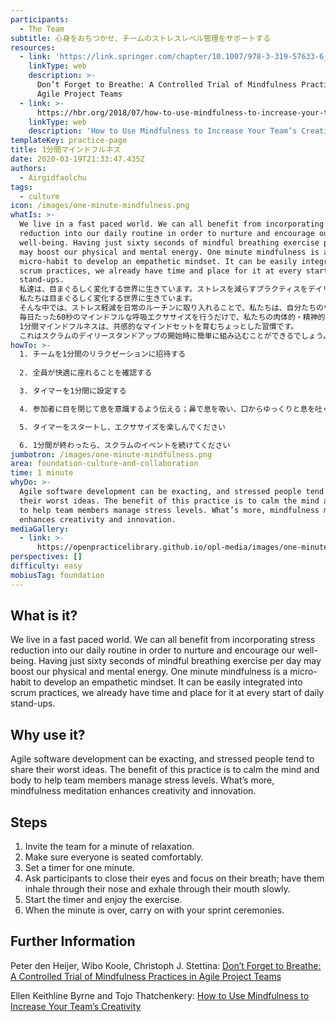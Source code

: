 ```yaml
---
participants:
  - The Team
subtitle: 心身をおちつかせ、チームのストレスレベル管理をサポートする
resources:
  - link: 'https://link.springer.com/chapter/10.1007/978-3-319-57633-6_7'
    linkType: web
    description: >-
      Don’t Forget to Breathe: A Controlled Trial of Mindfulness Practices in
      Agile Project Teams
  - link: >-
      https://hbr.org/2018/07/how-to-use-mindfulness-to-increase-your-teams-creativity
    linkType: web
    description: 'How to Use Mindfulness to Increase Your Team’s Creativity '
templateKey: practice-page
title: 1分間マインドフルネス
date: 2020-03-19T21:33:47.435Z
authors:
  - Airgidfaolchu
tags:
  - culture
icon: /images/one-minute-mindfulness.png
whatIs: >-
  We live in a fast paced world. We can all benefit from incorporating stress
  reduction into our daily routine in order to nurture and encourage our
  well-being. Having just sixty seconds of mindful breathing exercise per day
  may boost our physical and mental energy. One minute mindfulness is a
  micro-habit to develop an empathetic mindset. It can be easily integrated into
  scrum practices, we already have time and place for it at every start of daily
  stand-ups.
  私達は、目まぐるしく変化する世界に生きています。ストレスを減らすプラクティスをデイリールーチンにすることで、私達の幸福を育み、促進することができます。
  私たちは目まぐるしく変化する世界に生きています。
  そんな中では、ストレス軽減を日常のルーチンに取り入れることで、私たちは、自分たちのウェルビーイングを育み、励ますことができます。
  毎日たった60秒のマインドフルな呼吸エクササイズを行うだけで、私たちの肉体的・精神的エネルギーが向上するかもしれません。
  1分間マインドフルネスは、共感的なマインドセットを育むちょっとした習慣です。
  これはスクラムのデイリースタンドアップの開始時に簡単に組み込むことができるでしょう。
howTo: >-
  1. チームを1分間のリラクゼーションに招待する
  
  2. 全員が快適に座れることを確認する

  3. タイマーを1分間に設定する

  4. 参加者に目を閉じて息を意識するよう伝える；鼻で息を吸い、口からゆっくりと息を吐くようにしてください

  5. タイマーをスタートし、エクササイズを楽しんでください

  6. 1分間が終わったら、スクラムのイベントを続けてください
jumbotron: /images/one-minute-mindfulness.png
area: foundation-culture-and-collaboration
time: 1 minute
whyDo: >-
  Agile software development can be exacting, and stressed people tend to share
  their worst ideas. The benefit of this practice is to calm the mind and body
  to help team members manage stress levels. What’s more, mindfulness meditation
  enhances creativity and innovation.
mediaGallery:
  - link: >-
      https://openpracticelibrary.github.io/opl-media/images/one-minute-mindfulness.png
perspectives: []
difficulty: easy
mobiusTag: foundation
---
```

## What is it?

We live in a fast paced world. We can all benefit from incorporating stress reduction into our daily routine in order to nurture and encourage our well-being. Having just sixty seconds of mindful breathing exercise per day may boost our physical and mental energy. One minute mindfulness is a micro-habit to develop an empathetic mindset. It can be easily integrated into scrum practices, we already have time and place for it at every start of daily stand-ups.

## Why use it?

Agile software development can be exacting, and stressed people tend to share their worst ideas. The benefit of this practice is to calm the mind and body to help team members manage stress levels. What’s more, mindfulness meditation enhances creativity and innovation.

## Steps

1. Invite the team for a minute of relaxation.
2. Make sure everyone is seated comfortably.
3. Set a timer for one minute.
4. Ask participants to close their eyes and focus on their breath; have them inhale through their nose and exhale through their mouth slowly.
5. Start the timer and enjoy the exercise.
6. When the minute is over, carry on with your sprint ceremonies.

## Further Information

Peter den Heijer, Wibo Koole, Christoph J. Stettina: [Don’t Forget to Breathe: A Controlled Trial of Mindfulness Practices in Agile Project Teams](https://link.springer.com/chapter/10.1007/978-3-319-57633-6_7)

Ellen Keithline Byrne and Tojo Thatchenkery: [How to Use Mindfulness to Increase Your Team’s Creativity ](https://hbr.org/2018/07/how-to-use-mindfulness-to-increase-your-teams-creativity)
